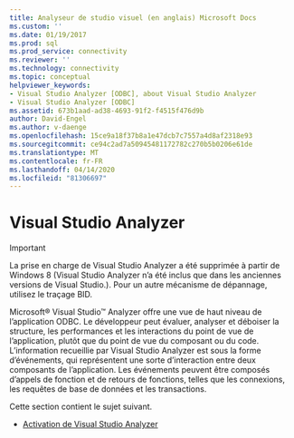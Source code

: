 ```yaml
---
title: Analyseur de studio visuel (en anglais) Microsoft Docs
ms.custom: ''
ms.date: 01/19/2017
ms.prod: sql
ms.prod_service: connectivity
ms.reviewer: ''
ms.technology: connectivity
ms.topic: conceptual
helpviewer_keywords:
- Visual Studio Analyzer [ODBC], about Visual Studio Analyzer
- Visual Studio Analyzer [ODBC]
ms.assetid: 673b1aad-ad38-4693-91f2-f4515f476d9b
author: David-Engel
ms.author: v-daenge
ms.openlocfilehash: 15ce9a18f37b8a1e47dcb7c7557a4d8af2318e93
ms.sourcegitcommit: ce94c2ad7a50945481172782c270b5b0206e61de
ms.translationtype: MT
ms.contentlocale: fr-FR
ms.lasthandoff: 04/14/2020
ms.locfileid: "81306697"
---
```

# <a name="visual-studio-analyzer"></a>Visual Studio Analyzer
> [!IMPORTANT]  
>  La prise en charge de Visual Studio Analyzer a été supprimée à partir de Windows 8 (Visual Studio Analyzer n’a été inclus que dans les anciennes versions de Visual Studio.). Pour un autre mécanisme de dépannage, utilisez le traçage BID.  
  
 Microsoft® Visual Studio™ Analyzer offre une vue de haut niveau de l’application ODBC. Le développeur peut évaluer, analyser et déboiser la structure, les performances et les interactions du point de vue de l’application, plutôt que du point de vue du composant ou du code. L’information recueillie par Visual Studio Analyzer est sous la forme d’événements, qui représentent une sorte d’interaction entre deux composants de l’application. Les événements peuvent être composés d’appels de fonction et de retours de fonctions, telles que les connexions, les requêtes de base de données et les transactions.  
  
 Cette section contient le sujet suivant.  
  
-   [Activation de Visual Studio Analyzer](../../../odbc/reference/develop-app/enabling-visual-studio-analyzer.md)
